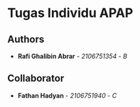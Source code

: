 # Tugas Individu APAP

## Authors

- **Rafi Ghalibin Abrar** - _2106751354_ - _B_

## Collaborator

- **Fathan Hadyan** - _2106751940_ - _C_
